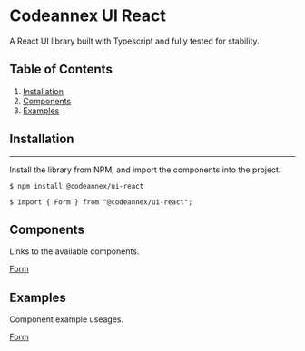 <!-- https://www.ionos.com/digitalguide/websites/web-development/readme-file/ -->
<!-- https://readme.com -->

# Codeannex UI React

A React UI library built with Typescript and fully tested for stability.

## Table of Contents

1. [Installation](#installation)
2. [Components](#components)
3. [Examples](#examples)

## Installation

---

Install the library from NPM, and import the components into the project.

```
$ npm install @codeannex/ui-react

$ import { Form } from "@codeannex/ui-react";
```

## Components

Links to the available components.

[Form](https://github.com/codeannex/ui-react/tree/main/src/components/client/Form/README.md)

## Examples

Component example useages.

[Form](https://github.com/codeannex/ui-react/blob/main/src/components/client/Form/EXAMPLE_BASIC_FORM.md)
